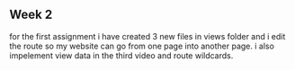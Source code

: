 ## Week 2
for the first assignment i have created 3 new files in views folder and i edit the route so my website can go from one page into another page. i also impelement view data in the third video and route wildcards.
